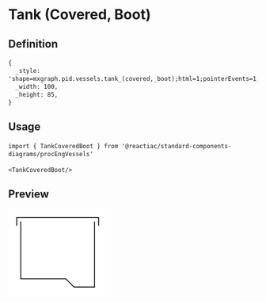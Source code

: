 # Tank (Covered, Boot)

## Definition

```
{
  _style: 'shape=mxgraph.pid.vessels.tank_(covered,_boot);html=1;pointerEvents=1;align=center;verticalLabelPosition=bottom;verticalAlign=top;dashed=0;',
  _width: 100,
  _height: 85,
}
```

## Usage

```
import { TankCoveredBoot } from '@reactiac/standard-components-diagrams/procEngVessels'

<TankCoveredBoot/>
```

## Preview

<img src="./tank-covered-boot.png" width="200"/>
